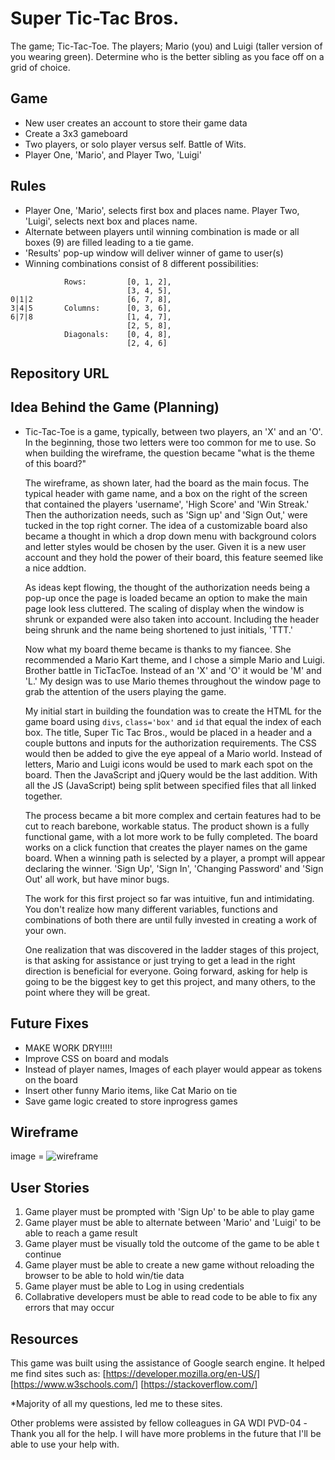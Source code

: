 # Super Tic-Tac Bros.
The game; Tic-Tac-Toe. The players; Mario (you) and Luigi (taller version of you wearing green).
Determine who is the better sibling as you face off on a grid of choice.

## Game
- New user creates an account to store their game data
- Create a 3x3 gameboard
- Two players, or solo player versus self. Battle of Wits.
- Player One, 'Mario', and Player Two, 'Luigi'

## Rules
- Player One, 'Mario', selects first box and places name. Player Two,
'Luigi', selects next box and places name.
- Alternate between players until winning combination is made or all
boxes (9) are filled leading to a tie game.
- 'Results' pop-up window will deliver winner of game to user(s)
- Winning combinations consist of 8 different possibilities:

```
            Rows:         [0, 1, 2],
                          [3, 4, 5],
0|1|2                     [6, 7, 8],
3|4|5       Columns:      [0, 3, 6],
6|7|8                     [1, 4, 7],
                          [2, 5, 8],
            Diagonals:    [0, 4, 8],
                          [2, 4, 6]
```

## Repository URL


## Idea Behind the Game (Planning)
- Tic-Tac-Toe is a game, typically, between two players, an 'X' and
  an 'O'. In the beginning, those two letters were too common for me
  to use. So when building the wireframe, the question became "what is
  the theme of this board?"

  The wireframe, as shown later, had the board as the main focus. The typical
  header with game name, and a box on the right of the screen that contained
  the players 'username', 'High Score' and 'Win Streak.' Then the
  authorization needs, such as 'Sign up' and 'Sign Out,' were tucked in the
  top right corner. The idea of a customizable board also became a thought in
  which a drop down menu with background colors and letter styles would be
  chosen by the user. Given it is a new user account and they hold the power
  of their board, this feature seemed like a nice addtion.

  As ideas kept flowing, the thought of the authorization needs being a pop-up
  once the page is loaded became an option to make the main page look less
  cluttered. The scaling of display when the window is shrunk or expanded were
  also taken into account. Including the header being shrunk and the name
  being shortened to just initials, 'TTT.'

  Now what my board theme became is thanks to my fiancee. She recommended a
  Mario Kart theme, and I chose a simple Mario and Luigi. Brother battle in
  TicTacToe. Instead of an 'X' and 'O' it would be 'M' and 'L.' My design was
  to use Mario themes throughout the window page to grab the attention of the
  users playing the game.

  My initial start in building the foundation was to create the HTML for the
  game board using `divs`, `class='box'` and `id` that equal the index of each
  box. The title, Super Tic Tac Bros., would be placed in a header and a
  couple buttons and inputs for the authorization requirements. The CSS would
  then be added to give the eye appeal of a Mario world. Instead of letters,
  Mario and Luigi icons would be used to mark each spot on the board. Then the
  JavaScript and jQuery would be the last addition. With all the JS
  (JavaScript) being split between specified files that all linked together.

  The process became a bit more complex and certain features had to be cut to
  reach barebone, workable status. The product shown is a fully functional
  game, with a lot more work to be fully completed. The board works on a click
  function that creates the player names on the game board. When a winning path
  is selected by a player, a prompt will appear declaring the winner. 'Sign Up',
  'Sign In', 'Changing Password' and 'Sign Out' all work, but have minor bugs.

  The work for this first project so far was intuitive, fun and intimidating.
  You don't realize how many different variables, functions and combinations
  of both there are until fully invested in creating a work of your own.

  One realization that was discovered in the ladder stages of this project, is
  that asking for assistance or just trying to get a lead in the right
  direction is beneficial for everyone. Going forward, asking for help is
  going to be the biggest key to get this project, and many others, to the
  point where they will be great.

## Future Fixes
- MAKE WORK DRY!!!!!
- Improve CSS on board and modals
- Instead of player names, Images of each player would appear as tokens on the
board
- Insert other funny Mario items, like Cat Mario on tie
- Save game logic created to store inprogress games

## Wireframe
image = ![wireframe](https://imgur.com/lOZC525)

## User Stories
1) Game player must be prompted with 'Sign Up' to be able to play game
2) Game player must be able to alternate between 'Mario' and 'Luigi' to be
  able to reach a game result
3) Game player must be visually told the outcome of the game to be able t
  continue
4) Game player must be able to create a new game without reloading the browser to be able to hold win/tie data
5) Game player must be able to Log in using credentials
6) Collabrative developers must be able to read code to be able to fix any errors that may occur

## Resources
  This game was built using the assistance of Google search engine. It helped
  me find sites such as:
    [https://developer.mozilla.org/en-US/]
    [https://www.w3schools.com/]
    [https://stackoverflow.com/]

  *Majority of all my questions, led me to these sites.

  Other problems were assisted by fellow colleagues in GA WDI PVD-04
    -Thank you all for the help. I will have more problems in the future
    that I'll be able to use your help with.
